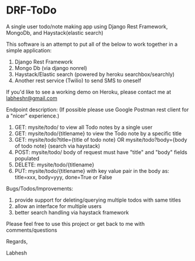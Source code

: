 # DRF-ToDo
A single user todo/note making app using Django Rest Framework, MongoDb, and Haystack(elastic search)

This software is an attempt to put all of the below to work together in a simple application:

1. Django Rest Framework
2. Mongo Db (via django nonrel)
3. Haystack/Elastic search (powered by heroku searchbox/searchly)
4. Another rest service (Twilio) to send SMS to oneself

If you'd like to see a working demo on Heroku, please contact me at labheshr@gmail.com

Endpoint description:
(If possible please use Google Postman rest client for a "nicer" experience.)

1. GET: mysite/todo/ to view all Todo notes by a single user
2. GET: mysite/todo/{titlename} to view the Todo note by a specific title
3. GET: mysite/todo?title={title of todo note} OR mysite/todo?body={body of todo note} (search via haystack)
4. POST: mysite/todo/ body of request must have "title" and "body" fields populated
5. DELETE: mysite/todo/{titlename}
6. PUT: mysite/todo/{titlename} with key value pair in the body as: title=xxx, body=yyy, done=True or False

Bugs/Todos/Improvements:

1. provide support for deleting/querying multiple todos with same titles
2. allow an interface for multiple users
3. better search handling via haystack framework

Please feel free to use this project or get back to me with comments/questions

Regards,

Labhesh
